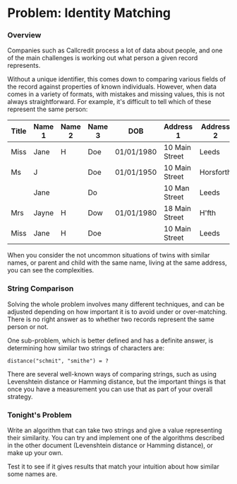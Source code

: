 Problem: Identity Matching
==========================

### Overview

Companies such as Callcredit process a lot of data about people, and one of the main challenges is working out what person a given record represents.

Without a unique identifier, this comes down to comparing various fields of the record against properties of known individuals.  However, when data comes in a variety of formats, with mistakes and missing values, this is not always straightforward.  For example, it's difficult to tell which of these represent the same person:

| Title | Name 1  | Name 2 | Name 3 | DOB | Address 1 | Address 2 | Address 3 | 
| --- | --- | --- | --- | --- | --- | --- | --- |
| Miss | Jane | H | Doe | 01/01/1980 | 10 Main Street | Leeds | W YORKS | 
| Ms | J |  | Doe | 01/01/1950 | 10 Main Street | Horsforth | Leeds | 
|  | Jane |  | Do |  | 10 Man Street | Leeds | W YORKS | 
| Mrs | Jayne | H | Dow | 01/01/1980 | 18 Main Street | H'fth | yorks | 
| Miss | Jane | H | Doe |  | 10 Main Street | Leeds | W YORKS | 

When you consider the not uncommon situations of twins with similar names, or parent and child with the same name, living at the same address, you can see the complexities.

### String Comparison

Solving the whole problem involves many different techniques, and can be adjusted depending on how important it is to avoid under or over-matching.  There is no right answer as to whether two records represent the same person or not.

One sub-problem, which is better defined and has a definite answer, is determining how similar two strings of characters are:

    distance("schmit", "smithe") = ?

There are several well-known ways of comparing strings, such as using Levenshtein distance or Hamming distance, but the important things is that once you have a measurement you can use that as part of your overall strategy.

### Tonight's Problem

Write an algorithm that can take two strings and give a value representing their similarity.  You can try and implement one of the algorithms described in the other document (Levenshtein distance or Hamming distance), or make up your own.

Test it to see if it gives results that match your intuition about how similar some names are.

